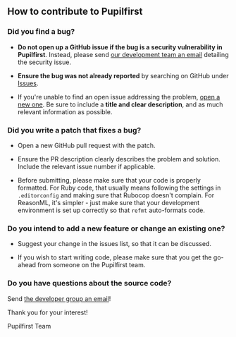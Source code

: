 ## How to contribute to Pupilfirst

### Did you find a bug?

- **Do not open up a GitHub issue if the bug is a security vulnerability in Pupilfirst**. Instead, please send [our
  development team an email](mailto:dev@pupilfirst.com) detailing the security issue.

- **Ensure the bug was not already reported** by searching on GitHub under
  [Issues](https://github.com/pupilfirst/pupilfirst/issues).

- If you're unable to find an open issue addressing the problem,
  [open a new one](https://github.com/pupilfirst/pupilfirst/issues/new). Be sure to include a **title and clear
  description**, and as much relevant information as possible.

### Did you write a patch that fixes a bug?

- Open a new GitHub pull request with the patch.

- Ensure the PR description clearly describes the problem and solution. Include the relevant issue number if applicable.

- Before submitting, please make sure that your code is properly formatted. For Ruby code, that usually means following
  the settings in `.editorconfig` and making sure that Rubocop doesn't complain. For ReasonML, it's simpler - just make
  sure that your development environment is set up correctly so that `refmt` auto-formats code.

### Do you intend to add a new feature or change an existing one?

- Suggest your change in the issues list, so that it can be discussed.

- If you wish to start writing code, please make sure that you get the go-ahead from someone on the Pupilfirst team.

### Do you have questions about the source code?

Send [the developer group an email](mailto:dev@pupilfirst.com)!

Thank you for your interest!

Pupilfirst Team
